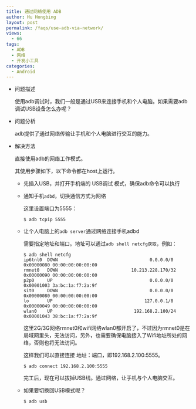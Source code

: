 ```yaml
---
title: 通过网络使用 ADB
author: Hu Hongbing
layout: post
permalink: /faqs/use-adb-via-network/
views:
  - 66
tags:
  - ADB
  - 网络
  - 开发小工具
categories:
  - Android
---
```

* 问题描述

  使用adb调试时，我们一般是通过USB来连接手机和个人电脑。如果需要adb调试USB设备怎么办呢？

* 问题分析

  adb提供了通过网络传输让手机和个人电脑进行交互的能力。

* 解决方法

  直接使用adb的网络工作模式。

  其使用步骤如下，以下命令都在host上运行。

  * 先插入USB，并打开手机端的 USB调试 模式，确保adb命令可以执行

  * 通知手机`adbd`，切换通信方式为网络

    这里设置端口为5555：

        $ adb tcpip 5555

  * 让个人电脑上的`adb server`通过网络连接手机adbd

    需要指定地址和端口。地址可以通过`adb shell netcfg获取`，例如：

        $ adb shell netcfg
        ip6tnl0  DOWN                                   0.0.0.0/0   0x00000080 00:00:00:00:00:00
        rmnet0   DOWN                            10.213.228.170/32  0x00000090 00:00:00:00:00:00
        p2p0     UP                                     0.0.0.0/0   0x00001003 3a:bc:1a:f7:2a:9f
        sit0     DOWN                                   0.0.0.0/0   0x00000080 00:00:00:00:00:00
        lo       UP                                   127.0.0.1/8   0x00000049 00:00:00:00:00:00
        wlan0    UP                               192.168.2.100/24  0x00001043 38:bc:1a:f7:2a:9f

    这里2G/3G网络rmnet0和wifi网络wlan0都开启了，不过因为rmnet0是在局域网里头，无法访问，另外，也需要确保电脑接入了Wifi地址所处的网络，否则也将无法访问。

    这样我们可以直接连接 地址：端口，即192.168.2.100:5555。

        $ adb connect 192.168.2.100:5555

    完工后，现在可以拔掉USB线。通过网络，让手机与个人电脑交互。

  * 如果要切换回USB模式呢？

        $ adb usb
